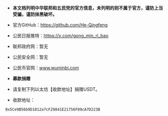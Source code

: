 * **本文档列明中华联邦和五民党的官方信息，未列明的则不属于官方，谨防上当受骗，谨防抹黑破坏。**
* 官方GitHub：https://github.com/He-Qingfeng
* 公民日报推特：https://x.com/gong_min_ri_bao
* 联邦政府网：暂无
* 公民安全网：暂无
* 公民币官网：www.wuminbi.com


* **募款捐赠**
* 请复制下列以太坊【收款地址】捐赠USDT。
* 收款地址：
```text
0x5Ce9B56b9D1812a7cF29841E21756F09cA7D223B
```


